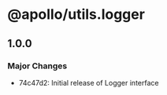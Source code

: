 # @apollo/utils.logger

## 1.0.0

### Major Changes

- 74c47d2: Initial release of Logger interface
